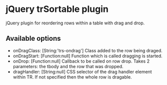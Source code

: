 # jQuery trSortable plugin #

jQuery plugin for reordering rows within a table with drag and drop.

## Available options ##

* onDragClass: [String:'trs-ondrag'] Class added to the row being draged.
* onDragStart: [Function:null] Function which is called dragging is started.
* onDrop: [Function:null] Callback to be called on row drop. Takes 2 parameters: the tbody and the row that was dropped.
* dragHandler: [String:null] CSS selector of the drag handler element within TR. If not specified then the whole row is dragable.